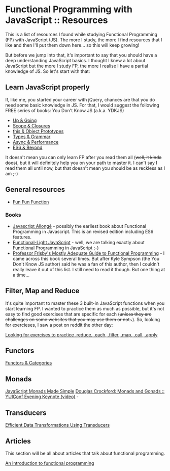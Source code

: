 # Functional Programming with JavaScript :: Resources

This is a list of resources I found while studying Functional Programming (FP) with JavaScript (JS). The more I study, the more I find resources that I like and then I'll put them down here... so this will keep growing!

But before we jump into that, it's important to say that you should have a deep understanding JavaScript basics. I thought I knew a lot about JavaScript but the more I study FP, the more I realise I have a partial knowledge of JS. So let's start with that:

## Learn JavaScript properly

If, like me, you started your career with jQuery, chances are that you do need some basic knowledge in JS. For that, I would suggest the following FREE series of books: You Don't Know JS (a.k.a. YDKJS)

* [Up & Going](up\%20&\%20going/README.md#you-dont-know-js-up--going)
* [Scope & Closures](scope\%20&\%20closures/README.md#you-dont-know-js-scope--closures)
* [this & Object Prototypes](this\%20&\%20object\%20prototypes/README.md#you-dont-know-js-this--object-prototypes)
* [Types & Grammar](types\%20&\%20grammar/README.md#you-dont-know-js-types--grammar)
* [Async & Performance](async\%20&\%20performance/README.md#you-dont-know-js-async--performance)
* [ES6 & Beyond](es6\%20&\%20beyond/README.md#you-dont-know-js-es6--beyond)

It doesn't mean you can only learn FP after you read them all (~~well, it kinda does~~), but it will definitely help you on your path to master it. I can't say I read them all until now, but that doesn't mean you should be as reckless as I am ;-)

## General resources

* [Fun Fun Function](https://www.youtube.com/channel/UCO1cgjhGzsSYb1rsB4bFe4Q)

### Books
* [Javascript Allongé](https://leanpub.com/javascriptallongesix/read) - possibly the earliest book about Functional Programming in Javascript. This is an revised edition including ES6 features.
* [Functional-Light JavaScript](https://github.com/getify/Functional-Light-JS) - well, we are talking exactly about Functional Programming in JavaScript ;-)
* [Professor Frisby's Mostly Adequate Guide to Functional Programming](https://github.com/MostlyAdequate/mostly-adequate-guide) - I came across this book several times. But after Kyle Sympson (the You Don't Know JS author) said he was a fan of this author, then I couldn't really leave it out of this list. I still need to read it though. But one thing at a time...


## Filter, Map and Reduce

It's quite important to master these 3 built-in JavaScript functions when you start learning FP. I wanted to practice them as much as possible, but it's not easy to find good exercises that are specific for each (~~unless they are challenges on some websites that you may use them or not~~~). So, looking for exercieses, I saw a post on reddit the other day:

[Looking for exercises to practice .reduce, .each, .filter, .map, .call, .apply](https://www.reddit.com/r/learnjavascript/comments/3ekm2o/looking_for_exercises_to_practice_reduce_each/)

## Functors

[Functors & Categories](https://medium.com/javascript-scene/functors-categories-61e031bac53f)

## Monads

[JavaScript Monads Made Simple](https://medium.com/javascript-scene/javascript-monads-made-simple-7856be57bfe8)
[Douglas Crockford: Monads and Gonads :: YUIConf Evening Keynote (video)](https://www.youtube.com/watch?v=dkZFtimgAcM) - 

## Transducers

[Efficient Data Transformations Using Transducers](https://medium.freecodecamp.org/efficient-data-transformations-using-transducers-c779043ba655)

## Articles

This section will be all about articles that talk about functional programming.

[An introduction to functional programming](https://codewords.recurse.com/issues/one/an-introduction-to-functional-programming)
